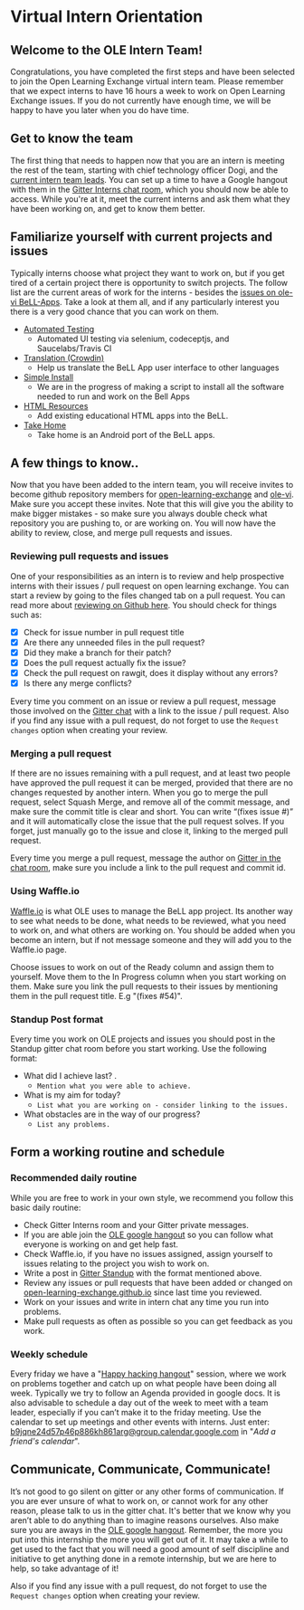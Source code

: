 # Virtual Intern Orientation

## Welcome to the OLE Intern Team!
Congratulations, you have completed the first steps and have been selected to join the Open Learning Exchange virtual intern team. Please remember that we expect interns to have 16 hours a week to work on Open Learning Exchange issues. If you do not currently have enough time, we will be happy to have you later when you do have time.
## Get to know the team
The first thing that needs to happen now that you are an intern is meeting the rest of the team, starting with chief technology officer Dogi, and the [current intern team leads](team.md).
You can set up a time to have a Google hangout with them in the [Gitter Interns chat room](https://gitter.im/open-learning-exchange/interns), which you should now be able to access. While you're at it, meet the current interns and ask them what they have been working on, and get to know them better.
## Familiarize yourself with current projects and issues
Typically interns choose what project they want to work on, but if you get tired of a certain project there is opportunity to switch projects. The follow list are the current areas of work for the interns - besides the [issues on ole-vi BeLL-Apps](https://github.com/ole-vi/BeLL-Apps/issues). Take a look at them all, and if any particularly interest you there is a very good chance that you can work on them.

* [Automated Testing](automatedtesting.md)
  * Automated UI testing via selenium, codeceptjs, and Saucelabs/Travis CI
* [Translation (Crowdin)](crowdinintegration.md)
  * Help us translate the BeLL App user interface to other languages
* [Simple Install](simpleinstall.md)
  * We are in the progress of making a script to install all the software needed to run and work on the Bell Apps
* [HTML Resources](htmlresources.md)
  * Add existing educational HTML apps into the BeLL.
* [Take Home](takehome.md)
  * Take home is an Android port of the BeLL apps.
  
## A few things to know..
Now that you have been added to the intern team, you will receive invites to become github repository members for [open-learning-exchange](https://github.com/open-learning-exchange/open-learning-exchange.github.io) and [ole-vi](https://github.com/ole-vi/BeLL-Apps).
Make sure you accept these invites.
Note that this will give you the ability to make bigger mistakes - so make sure you always double check what repository you are pushing to, or are working on.
You will now have the ability to review, close, and merge pull requests and issues.
### Reviewing pull requests and issues
One of your responsibilities as an intern is to review and help prospective interns with their issues / pull request on open learning exchange. You can start a review by going to the files changed tab on a pull request. You can read more about [reviewing on Github here](https://help.github.com/articles/about-pull-request-reviews/). You should check for things such as:

* [x] Check for issue number in pull request title
* [x] Are there any unneeded files in the pull request?
* [x] Did they make a branch for their patch?
* [x] Does the pull request actually fix the issue?
* [x] Check the pull request on rawgit, does it display without any errors?
* [x] Is there any merge conflicts?

Every time you comment on an issue or review a pull request, message those involved on the [Gitter chat](https://gitter.im/open-learning-exchange/chat) with a link to the issue / pull request. Also if you find any issue with a pull request, do not forget to use the `Request changes` option when creating your review.
### Merging a pull request
If there are no issues remaining with a pull request, and at least two people have approved the pull request it can be merged, provided that there are no changes requested by another intern. When you go to merge the pull request, select Squash Merge, and remove all of the commit message, and make sure the commit title is clear and short. You can write “(fixes issue #)” and it will automatically close the issue that the pull request solves. If you forget, just manually go to the issue and close it, linking to the merged pull request.

Every time you merge a pull request, message the author on [Gitter in the chat room](https://gitter.im/open-learning-exchange/chat), make sure you include a link to the pull request and commit id.
### Using Waffle.io
[Waffle.io](https://waffle.io/ole-vi/BeLL-Apps) is what OLE uses to manage the BeLL app project. Its another way to see what needs to be done, what needs to be reviewed, what you need to work on, and what others are working on. You should be added when you become an intern, but if not message someone and they will add you to the Waffle.io page.

Choose issues to work on out of the Ready column and assign them to yourself. Move them to the In Progress column when you start working on them. Make sure you link the pull requests to their issues by mentioning them in the pull request title. E.g "(fixes #54)".
### Standup Post format
Every time you work on OLE projects and issues you should post in the Standup gitter chat room before you start working. Use the following format:

* What did I achieve last? .
  * `Mention what you were able to achieve.`
* What is my aim for today?
  * `List what you are working on - consider linking to the issues.`
* What obstacles are in the way of our progress?    
  * `List any problems.`

## Form a working routine and schedule
### Recommended daily routine

While you are free to work in your own style, we recommend you follow this basic daily routine:

* Check Gitter Interns room and your Gitter private messages.
* If you are able join the [OLE google hangout](https://plus.google.com/hangouts/_/calendar/c3RlZmFuLnVudGVyaGF1c2VyQGdtYWlsLmNvbQ.mc101llc19b1np40p03fivdh1g?authuser=1) so you can follow what everyone is working on and get help fast.
* Check Waffle.io, if you have no issues assigned, assign yourself to issues relating to the project you wish to work on.
* Write a post in [Gitter Standup](https://gitter.im/open-learning-exchange/standup) with the format mentioned above.
* Review any issues or pull requests that have been added or changed on [open-learning-exchange.github.io](https://github.com/open-learning-exchange/open-learning-exchange.github.io) since last time you reviewed.
* Work on your issues and write in intern chat any time you run into problems.
* Make pull requests as often as possible so you can get feedback as you work.

### Weekly schedule
Every friday we have a "[Happy hacking hangout](https://plus.google.com/hangouts/_/calendar/c3RlZmFuLnVudGVyaGF1c2VyQGdtYWlsLmNvbQ.mc101llc19b1np40p03fivdh1g?authuser=1)" session, where we work on problems together and catch up on what people have been doing all week. Typically we try to follow an Agenda provided in google docs. It is also advisable to schedule a day out of the week to meet with a team leader, especially if you can’t make it to the friday meeting. Use the calendar to set up meetings and other events with interns. Just enter: [b9jqne24d57p46p886kh861arg@group.calendar.google.com](b9jqne24d57p46p886kh861arg@group.calendar.google.com) in "*Add a friend's calendar*".

## Communicate, Communicate, Communicate!
It’s not good to go silent on gitter or any other forms of communication. If you are ever unsure of what to work on, or cannot work for any other reason, please talk to us in the gitter chat. It's better that we know why you aren’t able to do anything than to imagine reasons ourselves. Also make sure you are aways in the [OLE google hangout](https://plus.google.com/hangouts/_/calendar/c3RlZmFuLnVudGVyaGF1c2VyQGdtYWlsLmNvbQ.mc101llc19b1np40p03fivdh1g?authuser=1). Remember, the more you put into this internship the more you will get out of it. It may take a while to get used to the fact that you will need a good amount of self discipline and initiative to get anything done in a remote internship, but we are here to help, so take advantage of it! 

Also if you find any issue with a pull request, do not forget to use the `Request changes` option when creating your review.

